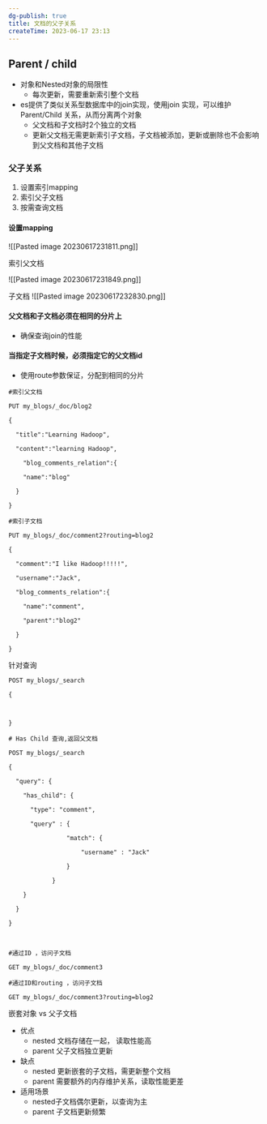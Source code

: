 ```yaml
---
dg-publish: true
title: 文档的父子关系
createTime: 2023-06-17 23:13  
---
```


## Parent / child 

- 对象和Nested对象的局限性
	- 每次更新，需要重新索引整个文档
- es提供了类似关系型数据库中的join实现，使用join 实现，可以维护Parent/Child 关系，从而分离两个对象
	- 父文档和子文档时2个独立的文档
	- 更新父文档无需更新索引子文档，子文档被添加，更新或删除也不会影响到父文档和其他子文档

### 父子关系

1. 设置索引mapping
2. 索引父子文档
3. 按需查询文档

#### 设置mapping

![[Pasted image 20230617231811.png]]

索引父文档

![[Pasted image 20230617231849.png]]

子文档
![[Pasted image 20230617232830.png]]

#### 父文档和子文档必须在相同的分片上
- 确保查询join的性能
#### 当指定子文档时候，必须指定它的父文档id
- 使用route参数保证，分配到相同的分片

```http
#索引父文档

PUT my_blogs/_doc/blog2

{

  "title":"Learning Hadoop",

  "content":"learning Hadoop",

    "blog_comments_relation":{

    "name":"blog"

  }

}

#索引子文档

PUT my_blogs/_doc/comment2?routing=blog2

{

  "comment":"I like Hadoop!!!!!",

  "username":"Jack",

  "blog_comments_relation":{

    "name":"comment",

    "parent":"blog2"

  }

}
```


针对查询
```http
POST my_blogs/_search

{

  

}
```


```http
# Has Child 查询,返回父文档

POST my_blogs/_search

{

  "query": {

    "has_child": {

      "type": "comment",

      "query" : {

                "match": {

                    "username" : "Jack"

                }

            }

    }

  }

}
```


```http
  

#通过ID ，访问子文档

GET my_blogs/_doc/comment3

#通过ID和routing ，访问子文档

GET my_blogs/_doc/comment3?routing=blog2
```


嵌套对象 vs 父子文档

- 优点
	- nested 文档存储在一起， 读取性能高
	- parent 父子文档独立更新
- 缺点
	- nested 更新嵌套的子文档，需更新整个文档
	-  parent 需要额外的内存维护关系，读取性能更差
- 适用场景
	- nested子文档偶尔更新，以查询为主
	- parent 子文档更新频繁